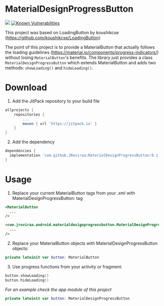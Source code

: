 # MaterialDesignProgressButton

[![](https://jitpack.io/v/JRoviraa/MaterialDesignProgressButton.svg)](https://jitpack.io/#JRoviraa/MaterialDesignProgressButton)
[![Known Vulnerabilities](https://snyk.io/test/github/JRoviraa/MaterialDesignProgressButton/badge.svg?targetFile=materialdesignprogressbutton/build.gradle)](https://snyk.io/test/github/JRoviraa/MaterialDesignProgressButton?targetFile=materialdesignprogressbutton/build.gradle)

This project was based on LoadingButton by koushikcse (https://github.com/koushikcse/LoadingButton)

The point of this project is to provide a MaterialButton that actually follows the loading guidelines (https://material.io/components/progress-indicators/) without losing `MaterialButton`'s benefits. The library just provides a class `MaterialDesignProgressButton` which extends MaterialButton and adds two methods: `showLoading()` and `hideLoading()`.


# Download


1. Add the JitPack repository to your build file 

```groovy
allprojects {
	repositories {
		...
		maven { url 'https://jitpack.io' }
	}
}
```

2. Add the dependency

```groovy
dependencies {
  implementation 'com.github.JRoviraa:MaterialDesignProgressButton:0.1.0'
}
```

# Usage

1. Replace your current MaterialButton tags from your .xml with MaterialDesignProgressButton: tag

```xml
<MaterialButton
  ...
/>
```

  

```xml
<com.jroviraa.android.materialdesignprogressbutton.MaterialDesignProgressButton
  ...
/>
```

2. Replace your MaterialButton objects with MaterialDesignProgressButton objects:

```kotlin
private lateinit var button: MaterialButton
```

3. Use progress functions from your activity or fragment:
```kotlin
button.showLoading()
button.hideLoading()
```

_For an example check the app module of this project_
  

```kotlin
private lateinit var button: MaterialDesignProgressButton
```
